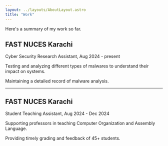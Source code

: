 ```yaml
---
layout: ../layouts/AboutLayout.astro
title: "Work"
---
```


Here's a summary of my work so far.

## FAST NUCES Karachi

Cyber Security Research Assistant, Aug 2024 - present

Testing and analyzing different types of malwares to understand their impact on systems. 

Maintaining a detailed record of malware analysis.

---

## FAST NUCES Karachi

Student Teaching Assistant, Aug 2024 - Dec 2024

Supporting professors in teaching Computer Organization and Assembly Language. 

Providing timely grading and feedback of 45+ students.